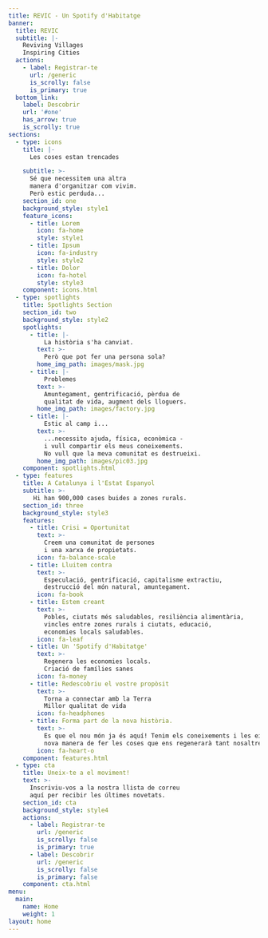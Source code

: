 ```yaml
---
title: REVIC - Un Spotify d'Habitatge
banner:
  title: REVIC
  subtitle: |-
    Reviving Villages  
    Inspiring Cities  
  actions:
    - label: Registrar-te
      url: /generic
      is_scrolly: false
      is_primary: true
  bottom_link:
    label: Descobrir
    url: '#one'
    has_arrow: true
    is_scrolly: true
sections:
  - type: icons
    title: |-
      Les coses estan trencades

    subtitle: >-
      Sé que necessitem una altra
      manera d'organitzar com vivim.
      Però estic perduda...   
    section_id: one
    background_style: style1
    feature_icons:
      - title: Lorem
        icon: fa-home
        style: style1
      - title: Ipsum
        icon: fa-industry
        style: style2
      - title: Dolor
        icon: fa-hotel
        style: style3
    component: icons.html
  - type: spotlights
    title: Spotlights Section
    section_id: two
    background_style: style2
    spotlights:
      - title: |-
          La història s'ha canviat.
        text: >-
          Però que pot fer una persona sola?          
        home_img_path: images/mask.jpg
      - title: |-
          Problemes
        text: >-
          Amuntegament, gentrificació, pèrdua de
          qualitat de vida, augment dels lloguers.          
        home_img_path: images/factory.jpg
      - title: |-
          Estic al camp i...
        text: >-
          ...necessito ajuda, física, econòmica -
          i vull compartir els meus coneixements.
          No vull que la meva comunitat es destrueixi.
        home_img_path: images/pic03.jpg
    component: spotlights.html
  - type: features
    title: A Catalunya i l'Estat Espanyol
    subtitle: >-
       Hi han 900,000 cases buides a zones rurals.
    section_id: three
    background_style: style3
    features:
      - title: Crisi = Oportunitat
        text: >-
          Creem una comunitat de persones
          i una xarxa de propietats.
        icon: fa-balance-scale
      - title: Lluitem contra
        text: >-
          Especulació, gentrificació, capitalisme extractiu,
          destrucció del món natural, amuntegament.
        icon: fa-book
      - title: Estem creant
        text: >-
          Pobles, ciutats més saludables, resiliència alimentària,
          vincles entre zones rurals i ciutats, educació,
          economies locals saludables.        
        icon: fa-leaf
      - title: Un 'Spotify d'Habitatge'
        text: >-
          Regenera les economies locals.
          Criació de famílies sanes
        icon: fa-money
      - title: Redescobriu el vostre propòsit
        text: >-
          Torna a connectar amb la Terra
          Millor qualitat de vida          
        icon: fa-headphones
      - title: Forma part de la nova història.
        text: >-
          Es que el nou món ja és aquí! Tenim els coneixements i les eines per crear una
          nova manera de fer les coses que ens regenerarà tant nosaltres com el planeta.
        icon: fa-heart-o
    component: features.html
  - type: cta
    title: Uneix-te a el moviment!
    text: >-
      Inscriviu-vos a la nostra llista de correu
      aquí per recibir les últimes novetats.
    section_id: cta
    background_style: style4
    actions:
      - label: Registrar-te
        url: /generic
        is_scrolly: false
        is_primary: true
      - label: Descobrir
        url: /generic
        is_scrolly: false
        is_primary: false
    component: cta.html
menu:
  main:
    name: Home
    weight: 1
layout: home
---
```

